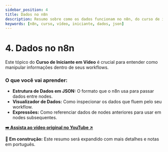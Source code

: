 ```yaml
---
sidebar_position: 4
title: Dados no n8n
description: Resumo sobre como os dados funcionam no n8n, do curso de iniciante em vídeo.
keywords: [n8n, curso, vídeo, iniciante, dados, json]
---
```


# 4. Dados no n8n

Este tópico do **Curso de Iniciante em Vídeo** é crucial para entender como manipular informações dentro de seus workflows.

### O que você vai aprender:
- **Estrutura de Dados em JSON:** O formato que o n8n usa para passar dados entre nodes.
- **Visualizador de Dados:** Como inspecionar os dados que fluem pelo seu workflow.
- **Expressões:** Como referenciar dados de nodes anteriores para usar em nodes subsequentes.

**[➡️ Assista ao vídeo original no YouTube ↗](https://www.youtube.com/watch?v=I_7_b0I1I3Y&list=PL8p-62yr-wG4s4s_lq4a4M0S-s_k4iS3q&index=4)**

**🔄 Em construção:** Este resumo será expandido com mais detalhes e notas em português. 